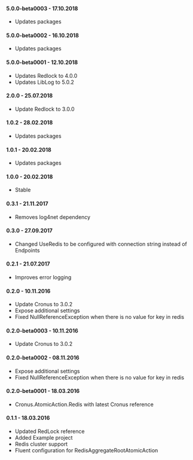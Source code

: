#### 5.0.0-beta0003 - 17.10.2018
* Updates packages

#### 5.0.0-beta0002 - 16.10.2018
* Updates packages

#### 5.0.0-beta0001 - 12.10.2018
* Updates Redlock to 4.0.0
* Updates LibLog to 5.0.2

#### 2.0.0 - 25.07.2018
* Update Redlock to 3.0.0

#### 1.0.2 - 28.02.2018
* Updates packages

#### 1.0.1 - 20.02.2018
* Updates packages

#### 1.0.0 - 20.02.2018
* Stable

#### 0.3.1 - 21.11.2017
* Removes log4net dependency

#### 0.3.0 - 27.09.2017
* Changed UseRedis to be configured with connection string instead of Endpoints

#### 0.2.1 - 21.07.2017
* Improves error logging

#### 0.2.0 - 10.11.2016
* Update Cronus to 3.0.2
* Expose additional settings
* Fixed NullReferenceException when there is no value for key in redis

#### 0.2.0-beta0003 - 10.11.2016
* Update Cronus to 3.0.2

#### 0.2.0-beta0002 - 08.11.2016
* Expose additional settings
* Fixed NullReferenceException when there is no value for key in redis

#### 0.2.0-beta0001 - 18.03.2016
* Cronus.AtomicAction.Redis with latest Cronus reference

#### 0.1.1 - 18.03.2016
* Updated RedLock reference
* Added Example project
* Redis cluster support
* Fluent configuration for RedisAggregateRootAtomicAction
